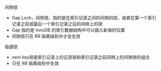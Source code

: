 
间隙锁
- Gap Lock，间隙锁，指的是在索引记录之间的间隙的锁，或者在第一个索引记录之前或最后一个索引记录之后的间隙上的锁
- Gap 指的是 InnoDB 的索引数据结构中可以插入新值的位置
- 间隙锁只在 RR 隔离级别中才会生效

临键锁
- next key锁是索引记录上的记录锁和索引记录之前间隙上的间隙锁的组合
- 只在 RR 隔离级别中生效
